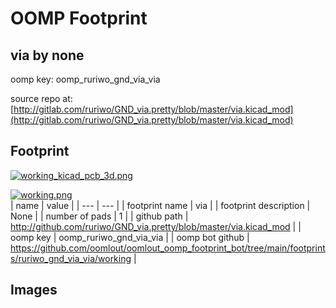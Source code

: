 # OOMP Footprint  
## via  by none  
  
oomp key: oomp_ruriwo_gnd_via_via  
  
source repo at: [http://gitlab.com/ruriwo/GND_via.pretty/blob/master/via.kicad_mod](http://gitlab.com/ruriwo/GND_via.pretty/blob/master/via.kicad_mod)  
## Footprint  
  
[![working_kicad_pcb_3d.png](working_kicad_pcb_3d_600.png)](working_kicad_pcb_3d.png)  
  
[![working.png](working_600.png)](working.png)  
| name | value | 
| --- | --- | 
| footprint name | via | 
| footprint description | None | 
| number of pads | 1 | 
| github path | http://github.com/ruriwo/GND_via.pretty/blob/master/via.kicad_mod | 
| oomp key | oomp_ruriwo_gnd_via_via | 
| oomp bot github | https://github.com/oomlout/oomlout_oomp_footprint_bot/tree/main/footprints/ruriwo_gnd_via_via/working | 
## Images  
